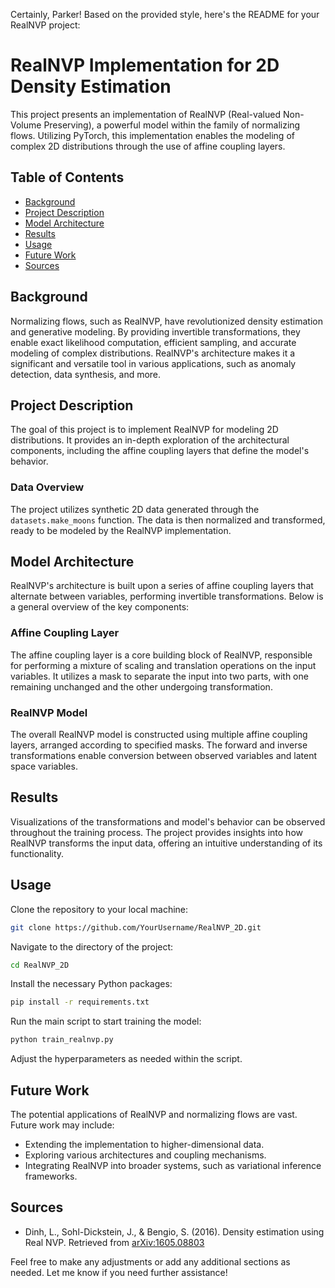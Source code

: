 Certainly, Parker! Based on the provided style, here's the README for your RealNVP project:

# RealNVP Implementation for 2D Density Estimation

This project presents an implementation of RealNVP (Real-valued Non-Volume Preserving), a powerful model within the family of normalizing flows. Utilizing PyTorch, this implementation enables the modeling of complex 2D distributions through the use of affine coupling layers.

## Table of Contents

- [Background](#background)
- [Project Description](#project-description)
- [Model Architecture](#model-architecture)
- [Results](#results)
- [Usage](#usage)
- [Future Work](#future-work)
- [Sources](#sources)

## Background

Normalizing flows, such as RealNVP, have revolutionized density estimation and generative modeling. By providing invertible transformations, they enable exact likelihood computation, efficient sampling, and accurate modeling of complex distributions. RealNVP's architecture makes it a significant and versatile tool in various applications, such as anomaly detection, data synthesis, and more.

## Project Description

The goal of this project is to implement RealNVP for modeling 2D distributions. It provides an in-depth exploration of the architectural components, including the affine coupling layers that define the model's behavior.

### Data Overview

The project utilizes synthetic 2D data generated through the `datasets.make_moons` function. The data is then normalized and transformed, ready to be modeled by the RealNVP implementation.

## Model Architecture

RealNVP's architecture is built upon a series of affine coupling layers that alternate between variables, performing invertible transformations. Below is a general overview of the key components:

### Affine Coupling Layer

The affine coupling layer is a core building block of RealNVP, responsible for performing a mixture of scaling and translation operations on the input variables. It utilizes a mask to separate the input into two parts, with one remaining unchanged and the other undergoing transformation.

### RealNVP Model

The overall RealNVP model is constructed using multiple affine coupling layers, arranged according to specified masks. The forward and inverse transformations enable conversion between observed variables and latent space variables.

## Results

Visualizations of the transformations and model's behavior can be observed throughout the training process. The project provides insights into how RealNVP transforms the input data, offering an intuitive understanding of its functionality.

## Usage

Clone the repository to your local machine:

```bash
git clone https://github.com/YourUsername/RealNVP_2D.git
```

Navigate to the directory of the project:

```bash
cd RealNVP_2D
```

Install the necessary Python packages:

```bash
pip install -r requirements.txt
```

Run the main script to start training the model:

```bash
python train_realnvp.py
```

Adjust the hyperparameters as needed within the script.

## Future Work

The potential applications of RealNVP and normalizing flows are vast. Future work may include:

- Extending the implementation to higher-dimensional data.
- Exploring various architectures and coupling mechanisms.
- Integrating RealNVP into broader systems, such as variational inference frameworks.

## Sources

- Dinh, L., Sohl-Dickstein, J., & Bengio, S. (2016). Density estimation using Real NVP. Retrieved from [arXiv:1605.08803](https://arxiv.org/abs/1605.08803)

Feel free to make any adjustments or add any additional sections as needed. Let me know if you need further assistance!
